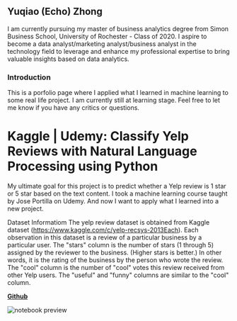 ## Yuqiao (Echo) Zhong

I am currently pursuing my master of business analytics degree from Simon Business School, University of Rochester - Class of 2020. I aspire to become a data analyst/marketing analyst/business analyst in the technology field to leverage and enhance my professional expertise to bring valuable insights based on data analytics.

### Introduction

This is a porfolio page where I applied what I learned in machine learning to some real life project. I am currently still at learning stage. Feel free to let me know if you have any critics or questions. 

# Kaggle | Udemy: Classify Yelp Reviews with Natural Language Processing using Python 

My ultimate goal for this project is to predict whether a Yelp review is 1 star or 5 star based on the text content. I took a machine learning course taught by Jose Portilla on Udemy. And now I want to apply what I learned into a new project.

Dataset Informatiom The yelp review dataset is obtained from Kaggle dataset (https://www.kaggle.com/c/yelp-recsys-2013Each). Each observation in this dataset is a review of a particular business by a particular user. The "stars" column is the number of stars (1 through 5) assigned by the reviewer to the business. (Higher stars is better.) In other words, it is the rating of the business by the person who wrote the review. The "cool" column is the number of "cool" votes this review received from other Yelp users. The "useful" and "funny" columns are similar to the "cool" column.

**[Github](https://github.com/echozhong1202/profolio/blob/master/Classify%20Yelp%20Reviews%20into%201%20star%20and%205%20star%20-%20Natural%20Language%20Processing%20using%20Python.ipynb)**

![notebook preview](/image/try.jpg)

